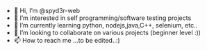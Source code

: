 - 👋 Hi, I’m @spyd3r-web
- 👀 I’m interested in self programming/software testing projects
- 🌱 I’m currently learning python, nodejs,java,C++, selenium, etc..
- 💞️ I’m looking to collaborate on various projects (beginner level :))
- 📫 How to reach me ...to be edited..:)

<!---
spyd3r-web/spyd3r-web is a ✨ special ✨ repository because its `README.md` (this file) appears on your GitHub profile.
You can click the Preview link to take a look at your changes.
--->
